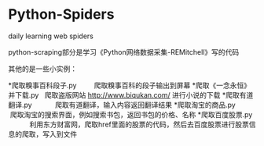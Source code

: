 # Python-Spiders
daily learning web spiders

python-scraping部分是学习《Python网络数据采集-REMitchell》写的代码

其他的是一些小实例：

*爬取糗事百科段子.py         爬取糗事百科的段子输出到屏幕
*爬取《一念永恒》并下载.py   爬取盗版网站 http://www.biqukan.com/ 进行小说的下载
*爬取有道翻译.py            爬取有道翻译，输入内容返回翻译结果
*爬取淘宝的商品.py          爬取淘宝的搜索界面，例如搜索书包，返回书包的价格、名称
*爬取百度股票.py            利用东方财富网，爬取href里面的股票的代码，然后去百度股票进行股票信息的爬取，写入到文件
